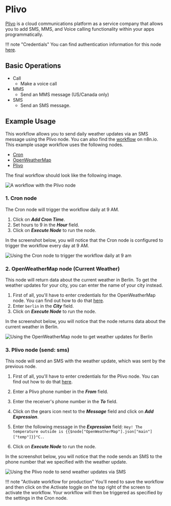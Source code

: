 # Plivo

[Plivo](https://www.plivo.com/) is a cloud communications platform as a service company that allows you to add SMS, MMS, and Voice calling functionality within your apps programmatically.

!!! note "Credentials"
    You can find authentication information for this node [here](/integrations/builtin/credentials/plivo/).


## Basic Operations

* Call
    * Make a voice call
* MMS
    * Send an MMS message (US/Canada only)
* SMS
    * Send an SMS message.

## Example Usage

This workflow allows you to send daily weather updates via an SMS message using the Plivo node. You can also find the [workflow](https://n8n.io/workflows/1005) on n8n.io. This example usage workflow uses the following nodes.
- [Cron](/integrations/builtin/core-nodes/n8n-nodes-base.cron/)
- [OpenWeatherMap](/integrations/builtin/app-nodes/n8n-nodes-base.openweathermap/)
- [Plivo]()

The final workflow should look like the following image.

![A workflow with the Plivo node](/_images/integrations/builtin/app-nodes/plivo/workflow.png)

### 1. Cron node

The Cron node will trigger the workflow daily at 9 AM.

1. Click on ***Add Cron Time***.
2. Set hours to 9 in the ***Hour*** field.
3. Click on ***Execute Node*** to run the node.

In the screenshot below, you will notice that the Cron node is configured to trigger the workflow every day at 9 AM.

![Using the Cron node to trigger the workflow daily at 9 am](/_images/integrations/builtin/app-nodes/plivo/cron_node.png)

### 2. OpenWeatherMap node (Current Weather)

This node will return data about the current weather in Berlin. To get the weather updates for your city, you can enter the name of your city instead.

1. First of all, you'll have to enter credentials for the OpenWeatherMap node. You can find out how to do that [here](/integrations/builtin/credentials/openweathermap/).
2. Enter `berlin` in the ***City*** field.
3. Click on ***Execute Node*** to run the node.

In the screenshot below, you will notice that the node returns data about the current weather in Berlin.

![Using the OpenWeatherMap node to get weather updates for Berlin](/_images/integrations/builtin/app-nodes/plivo/openweathermap_node.png)

### 3. Plivo node (send: sms)

This node will send an SMS with the weather update, which was sent by the previous node.

1. First of all, you'll have to enter credentials for the Plivo node. You can find out how to do that [here](/integrations/builtin/credentials/plivo/).
2. Enter a Plivo phone number in the ***From*** field.
3. Enter the receiver's phone number in the ***To*** field.
4. Click on the gears icon next to the ***Message*** field and click on ***Add Expression***.

5. Enter the following message in the ***Expression*** field: `Hey! The temperature outside is {{$node["OpenWeatherMap"].json["main"]["temp"]}}°C.`.
6. Click on ***Execute Node*** to run the node.


In the screenshot below, you will notice that the node sends an SMS to the phone number that we specified with the weather update.

![Using the Plivo node to send weather updates via SMS](/_images/integrations/builtin/app-nodes/plivo/plivo_node.png)

!!! note "Activate workflow for production"
    You'll need to save the workflow and then click on the Activate toggle on the top right of the screen to activate the workflow. Your workflow will then be triggered as specified by the settings in the Cron node.

